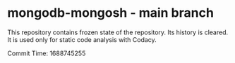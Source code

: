 # mongodb-mongosh - main branch

This repository contains frozen state of the repository.
Its history is cleared. It is used only for static code
analysis with Codacy.

Commit Time: 1688745255
